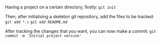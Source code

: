 Having a project on a certain directory, firstly:
	`git init`

Then, after initialising a skeleton git repository, add the files to be tracked:
	`git add *.c`
	`git add README.md`

After tracking the changes that you want, you can now make a commit:
	`git commit -m 'Initial project version'`

